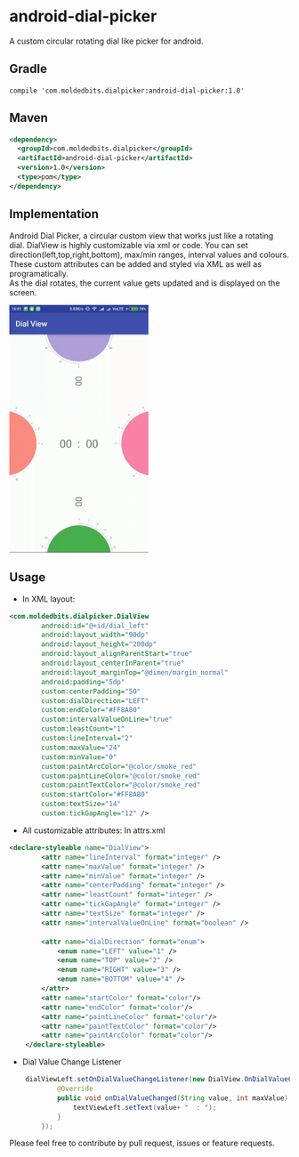 # android-dial-picker
A custom circular rotating dial like picker for android.  

## Gradle 
    compile 'com.moldedbits.dialpicker:android-dial-picker:1.0'

## Maven
```xml
<dependency>
  <groupId>com.moldedbits.dialpicker</groupId>
  <artifactId>android-dial-picker</artifactId>
  <version>1.0</version>
  <type>pom</type>
</dependency>
```

## Implementation

Android Dial Picker, a circular custom view that works just like a rotating dial. DialView is highly customizable
via xml or code. You can set direction(left,top,right,bottom), max/min ranges, interval values and colours. 
These custom attributes can be added and styled via XML as well as programatically.  
As the dial rotates, the current value gets updated and is displayed on the screen.  

<img src="/gif/dial.gif" alt="Android Dial Number Picker" width= "250px"/>

## Usage
* In XML layout:
```xml
<com.moldedbits.dialpicker.DialView
        android:id="@+id/dial_left"
        android:layout_width="90dp"
        android:layout_height="200dp"
        android:layout_alignParentStart="true"
        android:layout_centerInParent="true"
        android:layout_marginTop="@dimen/margin_normal"
        android:padding="5dp"
        custom:centerPadding="50"
        custom:dialDirection="LEFT"
        custom:endColor="#FF8A80"
        custom:intervalValueOnLine="true"
        custom:leastCount="1"
        custom:lineInterval="2"
        custom:maxValue="24"
        custom:minValue="0"
        custom:paintArcColor="@color/smoke_red"
        custom:paintLineColor="@color/smoke_red"
        custom:paintTextColor="@color/smoke_red"
        custom:startColor="#FF8A80"
        custom:textSize="14"
        custom:tickGapAngle="12" />
```
* All customizable attributes: In attrs.xml 
```xml
<declare-styleable name="DialView">
        <attr name="lineInterval" format="integer" />
        <attr name="maxValue" format="integer" />
        <attr name="minValue" format="integer" />
        <attr name="centerPadding" format="integer" />
        <attr name="leastCount" format="integer" />
        <attr name="tickGapAngle" format="integer" />
        <attr name="textSize" format="integer" />
        <attr name="intervalValueOnLine" format="boolean" />

        <attr name="dialDirection" format="enum">
            <enum name="LEFT" value="1" />
            <enum name="TOP" value="2" />
            <enum name="RIGHT" value="3" />
            <enum name="BOTTOM" value="4" />
        </attr>
        <attr name="startColor" format="color"/>
        <attr name="endColor" format="color"/>
        <attr name="paintLineColor" format="color"/>
        <attr name="paintTextColor" format="color"/>
        <attr name="paintArcColor" format="color"/>
    </declare-styleable>
```
* Dial Value Change Listener
```java
    dialViewLeft.setOnDialValueChangeListener(new DialView.OnDialValueChangeListener() {
            @Override
            public void onDialValueChanged(String value, int maxValue) {
                textViewLeft.setText(value+ "  : ");
            }
        });
```        
Please feel free to contribute by pull request, issues or feature requests.

